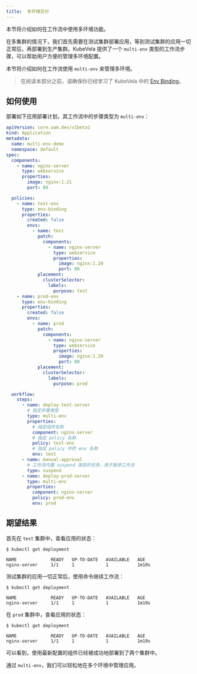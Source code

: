 ```yaml
---
title:  多环境交付
---
```


本节将介绍如何在工作流中使用多环境功能。

在多集群的情况下，我们首先需要在测试集群部署应用，等到测试集群的应用一切正常后，再部署到生产集群。KubeVela 提供了一个 `multi-env` 类型的工作流步骤，可以帮助用户方便的管理多环境配置。

本节将介绍如何在工作流使用 `multi-env` 来管理多环境。

> 在阅读本部分之前，请确保你已经学习了 KubeVela 中的 [Env Binding](../policy/envbinding.md)。

## 如何使用

部署如下应用部署计划，其工作流中的步骤类型为 `multi-env`：

```yaml
apiVersion: core.oam.dev/v1beta1
kind: Application
metadata:
  name: multi-env-demo
  namespace: default
spec:
  components:
    - name: nginx-server
      type: webservice
      properties:
        image: nginx:1.21
        port: 80

  policies:
    - name: test-env
      type: env-binding
      properties:
        created: false
        envs:
          - name: test
            patch:
              components:
                - name: nginx-server
                  type: webservice
                  properties:
                    image: nginx:1.20
                    port: 80
            placement:
              clusterSelector:
                labels:
                  purpose: test
    - name: prod-env
      type: env-binding
      properties:
        created: false
        envs:
          - name: prod
            patch:
              components:
                - name: nginx-server
                  type: webservice
                  properties:
                    image: nginx:1.20
                    port: 80
            placement:
              clusterSelector:
                labels:
                  purpose: prod

  workflow:
    steps:
      - name: deploy-test-server
        # 指定步骤类型
        type: multi-env
        properties:
          # 指定组件名称
          component: nginx-server
          # 指定 policy 名称
          policy: test-env
          # 指定 policy 中的 env 名称
          env: test
      - name: manual-approval
        # 工作流内置 suspend 类型的任务，用于暂停工作流
        type: suspend
      - name: deploy-prod-server
        type: multi-env
        properties:
          component: nginx-server
          policy: prod-env
          env: prod
```

## 期望结果

首先在 `test` 集群中，查看应用的状态：

```shell
$ kubectl get deployment

NAME             READY   UP-TO-DATE   AVAILABLE   AGE
nginx-server     1/1     1            1           1m10s
```

测试集群的应用一切正常后，使用命令继续工作流：

```shell
$ kubectl get deployment

NAME             READY   UP-TO-DATE   AVAILABLE   AGE
nginx-server     1/1     1            1           1m10s
```

在 `prod` 集群中，查看应用的状态：

```shell
$ kubectl get deployment

NAME             READY   UP-TO-DATE   AVAILABLE   AGE
nginx-server     1/1     1            1           1m10s
```

可以看到，使用最新配置的组件已经被成功地部署到了两个集群中。

通过 `multi-env`，我们可以轻松地在多个环境中管理应用。

